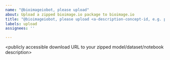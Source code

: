 ```yaml
---
name: "@bioimageiobot, please upload"
about: Upload a zipped bioimage.io package to bioimage.io
title: "@bioimageiobot, please upload <a-description-concept-id, e.g. polite-pig>"
labels: upload
assignees: ''

---
```


<publicly accessible download URL to your zipped model/dataset/notebook description>
